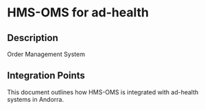 # HMS-OMS for ad-health

## Description

Order Management System

## Integration Points

This document outlines how HMS-OMS is integrated with ad-health systems in Andorra.
